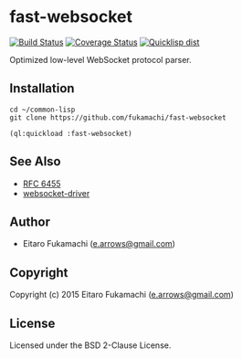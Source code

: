 # fast-websocket

[![Build Status](https://travis-ci.org/fukamachi/fast-websocket.svg?branch=master)](https://travis-ci.org/fukamachi/fast-websocket)
[![Coverage Status](https://coveralls.io/repos/fukamachi/fast-websocket/badge.svg?branch=master)](https://coveralls.io/r/fukamachi/fast-websocket)
[![Quicklisp dist](http://quickdocs.org/badge/fast-websocket.svg)](http://quickdocs.org/fast-websocket/)

Optimized low-level WebSocket protocol parser.

## Installation

```
cd ~/common-lisp
git clone https://github.com/fukamachi/fast-websocket
```

```
(ql:quickload :fast-websocket)
```

## See Also

* [RFC 6455](https://tools.ietf.org/html/rfc6455)
* [websocket-driver](https://github.com/fukamachi/websocket-driver)

## Author

* Eitaro Fukamachi (e.arrows@gmail.com)

## Copyright

Copyright (c) 2015 Eitaro Fukamachi (e.arrows@gmail.com)

## License

Licensed under the BSD 2-Clause License.
